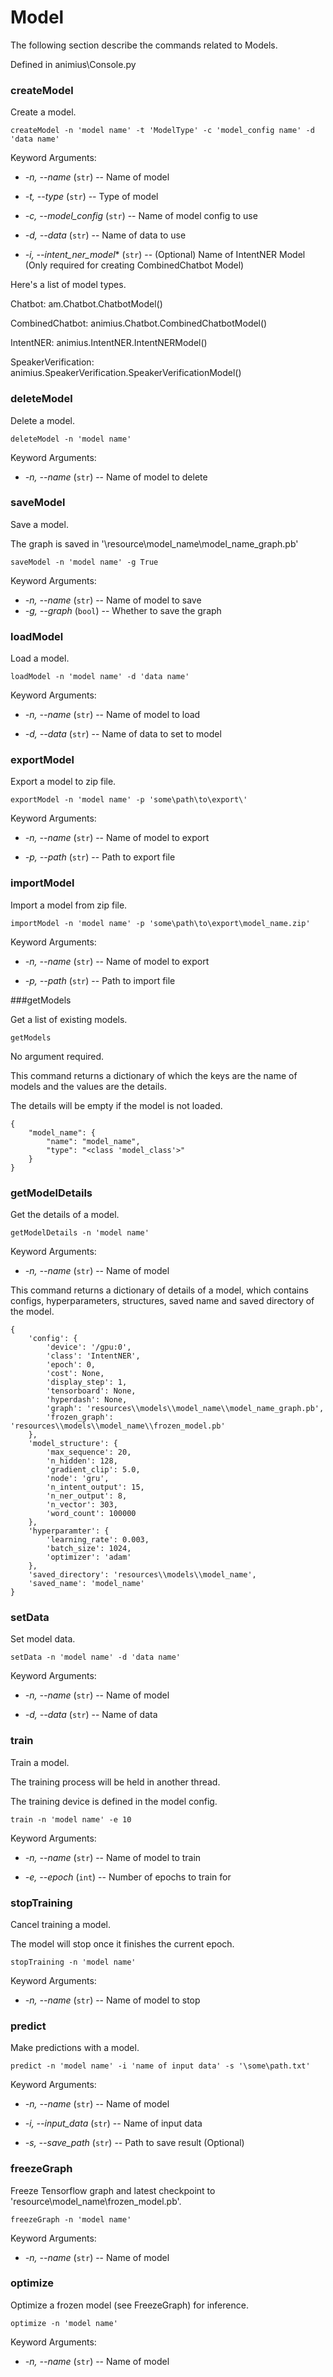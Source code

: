 # Model

The following section describe the commands related to Models.

Defined in animius\Console.py

### createModel

Create a model.

```
createModel -n 'model name' -t 'ModelType' -c 'model_config name' -d 'data name'
```

Keyword Arguments:

* *-n, --name* (`str`) -- Name of model

* *-t, --type* (`str`) -- Type of model

* *-c, --model_config* (`str`) -- Name of model config to use

* *-d, --data* (`str`) -- Name of data to use

* *-i, --intent_ner_model** (`str`) -- (Optional) Name of IntentNER Model (Only required for creating CombinedChatbot Model)

Here's a list of model types.

Chatbot: am.Chatbot.ChatbotModel()

CombinedChatbot: animius.Chatbot.CombinedChatbotModel()

IntentNER: animius.IntentNER.IntentNERModel()

SpeakerVerification: animius.SpeakerVerification.SpeakerVerificationModel()

### deleteModel

Delete a model.

```
deleteModel -n 'model name'
```

Keyword Arguments:

* *-n, --name* (`str`) -- Name of model to delete

### saveModel

Save a model.

The graph is saved in '\resource\model_name\model_name_graph.pb'

```
saveModel -n 'model name' -g True
```

Keyword Arguments:

* *-n, --name* (`str`) -- Name of model to save
* *-g, --graph* (``bool``) -- Whether to save the graph

### loadModel

Load a model.

```
loadModel -n 'model name' -d 'data name'
```

Keyword Arguments:

* *-n, --name* (`str`) -- Name of model to load

* *-d, --data* (`str`) -- Name of data to set to model

### exportModel

Export a model to zip file.

```
exportModel -n 'model name' -p 'some\path\to\export\'
```

Keyword Arguments:

* *-n, --name* (`str`) -- Name of model to export

* *-p, --path* (`str`) -- Path to export file

### importModel

Import a model from zip file.

```
importModel -n 'model name' -p 'some\path\to\export\model_name.zip'
```

Keyword Arguments:

* *-n, --name* (`str`) -- Name of model to export

* *-p, --path* (`str`) -- Path to import file


###getModels

Get a list of existing models.

```
getModels
```

No argument required.

This command returns a dictionary of which the keys are the name of models and the values are the details.

The details will be empty if the model is not loaded.

```
{
	"model_name": {
		"name": "model_name",
		"type": "<class 'model_class'>"
	}
}
```


### getModelDetails

Get the details of a model.

```
getModelDetails -n 'model name'
```

Keyword Arguments:

* *-n, --name* (``str``) -- Name of model

This command returns a dictionary of details of a model, which contains configs, hyperparameters, structures, saved name and saved directory of the model.

```
{
	'config': {
		'device': '/gpu:0',
		'class': 'IntentNER',
		'epoch': 0,
		'cost': None,
		'display_step': 1,
		'tensorboard': None,
		'hyperdash': None,
		'graph': 'resources\\models\\model_name\\model_name_graph.pb',
		'frozen_graph': 'resources\\models\\model_name\\frozen_model.pb'
	},
	'model_structure': {
		'max_sequence': 20,
		'n_hidden': 128,
		'gradient_clip': 5.0,
		'node': 'gru',
		'n_intent_output': 15,
		'n_ner_output': 8,
		'n_vector': 303,
		'word_count': 100000
	},
	'hyperparamter': {
		'learning_rate': 0.003,
		'batch_size': 1024,
		'optimizer': 'adam'
	},
	'saved_directory': 'resources\\models\\model_name',
	'saved_name': 'model_name'
}
```


### setData

Set model data.

```
setData -n 'model name' -d 'data name'
```

Keyword Arguments:

* *-n, --name* (`str`) -- Name of model

* *-d, --data* (`str`) -- Name of data

### train

Train a model.

The training process will be held in another thread.

The training device is defined in the model config.

```
train -n 'model name' -e 10
```

Keyword Arguments:

* *-n, --name* (`str`) -- Name of model to train

* *-e, --epoch* (`int`) -- Number of epochs to train for

### stopTraining

Cancel training a model. 

The model will stop once it finishes the current epoch.

```
stopTraining -n 'model name'
```

Keyword Arguments:

* *-n, --name* (`str`) -- Name of model to stop


### predict

Make predictions with a model.

```
predict -n 'model name' -i 'name of input data' -s '\some\path.txt'
```

Keyword Arguments:

* *-n, --name* (`str`) -- Name of model

* *-i, --input_data* (`str`) -- Name of input data

* *-s, --save_path* (`str`) -- Path to save result (Optional)

### freezeGraph

Freeze Tensorflow graph and latest checkpoint to 'resource\model_name\frozen_model.pb'.

```
freezeGraph -n 'model name'
```

Keyword Arguments:

* *-n, --name* (`str`) -- Name of model

### optimize

Optimize a frozen model (see FreezeGraph) for inference.

```
optimize -n 'model name'
```

Keyword Arguments:

* *-n, --name* (`str`) -- Name of model